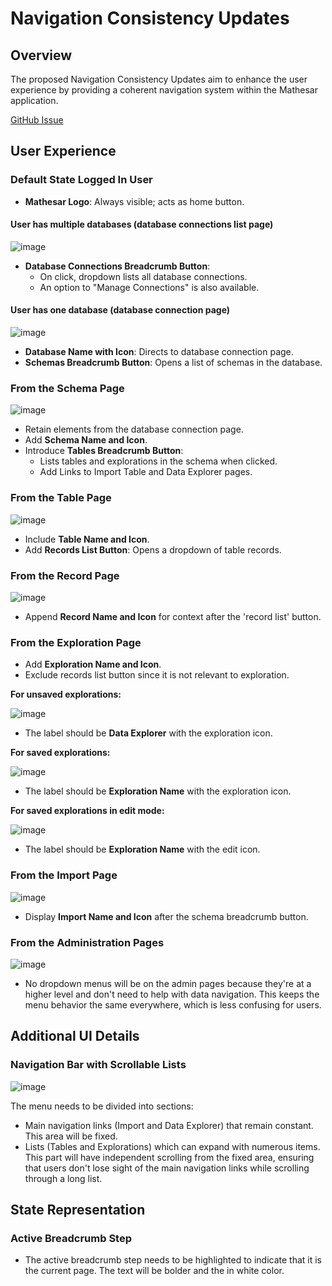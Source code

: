 # Navigation Consistency Updates

## Overview

The proposed Navigation Consistency Updates aim to enhance the user experience by providing a coherent navigation system within the Mathesar application.

[GitHub Issue](https://github.com/mathesar-foundation/mathesar/issues/3287)

## User Experience

### Default State Logged In User

- **Mathesar Logo**: Always visible; acts as home button.

#### User has multiple databases (database connections list page)

![image](https://github.com/mathesar-foundation/mathesar-wiki/assets/845767/06c63089-57d3-4a61-a25b-ec4a3983e41c)

- **Database Connections Breadcrumb Button**:
  - On click, dropdown lists all database connections.
  - An option to "Manage Connections" is also available.

#### User has one database (database connection page)

![image](https://github.com/mathesar-foundation/mathesar-wiki/assets/845767/62a92b4c-510e-4c95-a6e0-e1914adc44eb)

- **Database Name with Icon**: Directs to database connection page.
- **Schemas Breadcrumb Button**: Opens a list of schemas in the database.

### From the Schema Page

![image](https://github.com/mathesar-foundation/mathesar-wiki/assets/845767/dc0cbde4-e3bc-4fb2-b1b5-7720a18d4aae)

- Retain elements from the database connection page.
- Add **Schema Name and Icon**.
- Introduce **Tables Breadcrumb Button**:
  - Lists tables and explorations in the schema when clicked.
  - Add Links to Import Table and Data Explorer pages.

### From the Table Page

![image](https://github.com/mathesar-foundation/mathesar-wiki/assets/845767/70bce2f9-172e-4111-81db-13aa02716829)

- Include **Table Name and Icon**.
- Add **Records List Button**: Opens a dropdown of table records.

### From the Record Page

![image](https://github.com/mathesar-foundation/mathesar-wiki/assets/845767/035b3ebe-7607-409d-9a13-457dc27fc94b)

- Append **Record Name and Icon** for context after the 'record list' button.

### From the Exploration Page

- Add **Exploration Name and Icon**.
- Exclude records list button since it is not relevant to exploration.

**For unsaved explorations:**

![image](https://github.com/mathesar-foundation/mathesar-wiki/assets/845767/274b1a54-0bfa-4be3-8fa7-9046b2c36634)

- The label should be **Data Explorer** with the exploration icon.

**For saved explorations:**

![image](https://github.com/mathesar-foundation/mathesar-wiki/assets/845767/68b58331-e529-4252-ab9e-cac905957404)

- The label should be **Exploration Name** with the exploration icon.

**For saved explorations in edit mode:**

![image](https://github.com/mathesar-foundation/mathesar-wiki/assets/845767/e41358ef-7d78-4d6a-83c4-36f7ad5838b6)

- The label should be **Exploration Name** with the edit icon.

### From the Import Page

![image](https://github.com/mathesar-foundation/mathesar-wiki/assets/845767/52bfe6a9-16a7-451c-9797-a011957f33ea)

- Display **Import Name and Icon** after the schema breadcrumb button.

### From the Administration Pages

![image](https://github.com/mathesar-foundation/mathesar-wiki/assets/845767/38c830b2-2839-41ac-b5f2-83f6dbff469b)

- No dropdown menus will be on the admin pages because they're at a higher level and don't need to help with data navigation. This keeps the menu behavior the same everywhere, which is less confusing for users.

## Additional UI Details

### Navigation Bar with Scrollable Lists

![image](https://github.com/mathesar-foundation/mathesar-wiki/assets/845767/02f5a05e-1bbb-45a3-a41d-0369629a91da)

The menu needs to be divided into sections:
- Main navigation links (Import and Data Explorer) that remain constant. This area will be fixed.
- Lists (Tables and Explorations) which can expand with numerous items. This part will have independent scrolling from the fixed area, ensuring that users don't lose sight of the main navigation links while scrolling through a long list.

## State Representation

### Active Breadcrumb Step

- The active breadcrumb step needs to be highlighted to indicate that it is the current page. The text will be bolder and the in white color.
